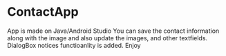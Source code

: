 # ContactApp
App is made on Java/Android Studio
You can save the contact information along with the image and also update the images, and other textfields.
DialogBox notices functioanlity is added. 
Enjoy
 

